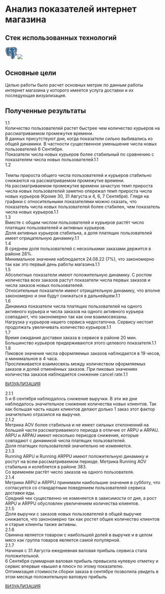 # Анализ показателей интернет магазина

## Cтек использованных технологий 
<img src="https://github.com/devicons/devicon/blob/master/icons/postgresql/postgresql-original.svg" height="40"/><img src="https://336118.selcdn.ru/Gutsy-Culebra/products/Redash-Logo.png" height="40"/>

## Основные цели 
  
Целью работы было расчет основных метрик по данным работы интернет магазина у которого имеется услуга доставки и их последующая визуализация.  

## Полученные результаты 

1.1 <br>
Количество пользователей растет быстрее чем количество курьеров на рассматриваемом промежутке времени.<br>
В данных присутствуют дни, когда показатели сильно выбивались из общей динамики. В частности существенное уменьшение числа новых пользователей 6 Сентября.<br>
Показатели числа новых курьеров более стабильный по сравнению с показателем числа новых пользователей.1.1 <br>
1.2 <br>  
Темпы прироста общего числа пользователей и курьеров стабильно снижаются на рассматриваемом промежутке времени.<br>
На рассматриваемом промежутке времени зачастую темп прироста числа новых пользователей заметно опережал темп прироста числа новых курьеров (Кроме 30, 31 Августа и 4, 6, 7 Сентября).
Глядя на графики с относительными показателями можно сказать, что показатель числа новых пользователей более стабилен, чем показатель числа новых курьеров.1.1 <br>
1.3 <br>
Вместе с общим числом пользователей и курьеров растёт число платящих пользователей и активных курьеров.<br>
Доля активных курьеров стабильна, а доля платящих пользователей имеет отрицательную динамику.1.1 <br>
1.4 <br>
В среднем доля пользователей с несколькими заказами держится в районе 28%.<br>
Минимальное значение наблюдается 24.08.22 (7%), что закономерно так как это первый день работы магазина.1.1 <br>
1.5 <br>
Абсолютных показатели имеют положительную динамику. С ростом количества всех заказов растут показатели числа первых заказов и числа заказов новых пользователей.<br>
Относительные показатели имеют отрицательную динамику, что вполне закономерно и они будут снижаться в дальнейшем.1.1 <br>
1.6 <br>
Динамика показатели числа платящих пользователей на одного активного курьера и числа заказов на одного активного курьера совпадают, что закономерно так как они взаимосвязаны.<br>
Нагрузка у курьеров нашего сервиса недостаточна. Сервису нестоит продолжать увеличивать количество курьеров.1.1 <br>
1.7 <br>
Время ожидания доставки заказа в сервисе в районе 20 мин. Большинство курьеров придерживаются этого целевого показателя.1.1 <br>
1.8 <br>
Пиковое значения числа оформляемых заказов наблюдается в 19 чесов, а минимальное в 4 часа.<br>
Прослеживается взаимосвязь между количеством оформляемых заказов и долей отменённых заказов. При пиковых значениях количества заказов наблюдается снижение cancel rate.1.1 <br>

[ВИЗУАЛИЗАЦИЯ](https://redash.public.karpov.courses/public/dashboards/fsmhbQZle6FJcfnE8HbhLC0rSu8cGjclmHdjpTV9?org_slug=default)

2.1.1<br>
5 и 6 сентября наблюдалось снижение выручки. В эти же дни наблюдалось значительное снижение количества новых клиентов. Так как большая часть наших клиентов делают долько 1 заказ этот фактор значительно отразился на выручке.<br>
2.1.2<br>
Метрика AOV более стабильна и не имеет сильных отклоненний на большей части рассматриваемого периода в отличие от ARPU и ARPAU.<br>
ARPU и ARPAU имеют несколько периодов снижения, которые совпадают с динамикой числа платящих пользователей. <br>
Доля платящих пользователей значительно не изменяется. <br>
2.1.3<br>
Running ARPU и Running ARPPU имеют положительную динамику и ростут на всем рассматриваемом периоде. Метрика Running AOV стабильна и колеблется в районе 383.<br>
Со временем растёт число заказов на одного пользователя.<br>
2.1.4<br>
Метрики ARPU и ARPPU принимали наибольшие значения в субботу, что согласуется со стандартным поведением пользователей сервиса доставки еды.<br>
Средний чек существенно не изменяется в зависимости от дня, а рост ARPU и ARPPU  обусловлен увеличением количества клиентов.<br>
2.1.5<br>
Доля выручки с заказов новых пользователей в общей выручке снижается, что закономерно так как ростет общее количество клиентов и старые клиенты также активны.<br>
2.1.6<br>
Свинина является товаром с наибольшей долей в выручке и в целом мясо как группа товаров является самой популярной.<br>
2.1.7<br>
Начиная с 31 Августа ежедневная валовая прибыль сервиса стала положительной.<br>
6 Сентября суммарная валовая прибыль превысила нулевую отметку и сервис впервые «вышел в плюс» по этому показателю.<br>
Оптимизация стоимости сборки заказа в сентябре позволила увидеть в этом месяце положительную валовую прибыль<br>

[ВИЗУАЛИЗАЦИЯ](https://redash.public.karpov.courses/public/dashboards/YWpHWm47j9vGZwqK4Cnznih0t6mLW5II3M9DDHdq?org_slug=default)



